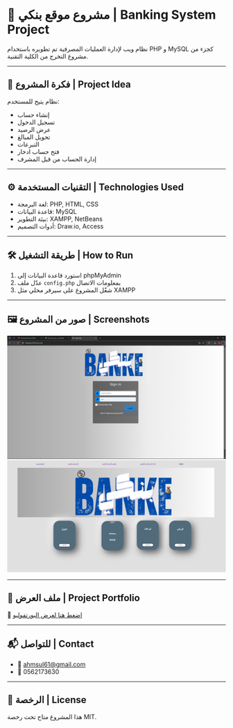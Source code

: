 # 💼 مشروع موقع بنكي | Banking System Project

نظام ويب لإدارة العمليات المصرفية تم تطويره باستخدام PHP و MySQL كجزء من مشروع التخرج من الكلية التقنية.

---

## 📌 فكرة المشروع | Project Idea

نظام يتيح للمستخدم:
- إنشاء حساب
- تسجيل الدخول
- عرض الرصيد
- تحويل المبالغ
- التبرعات
- فتح حساب ادخار
- إدارة الحساب من قبل المشرف

---

## ⚙️ التقنيات المستخدمة | Technologies Used

- لغة البرمجة: PHP, HTML, CSS
- قاعدة البيانات: MySQL
- بيئة التطوير: XAMPP, NetBeans
- أدوات التصميم: Draw.io, Access

---

## 🛠️ طريقة التشغيل | How to Run

1. استورد قاعدة البيانات إلى phpMyAdmin
2. عدّل ملف `config.php` بمعلومات الاتصال
3. شغّل المشروع على سيرفر محلي مثل XAMPP

---

## 🖼️ صور من المشروع | Screenshots

> 

![Login Page](images/login_page.png)  
![Main Page](images/main_page.png)

---

## 📄 ملف العرض | Project Portfolio

📎 [اضغط هنا لعرض البورتفوليو](Portfolio.pdf)

---

## 📬 للتواصل | Contact

- 📧 ahmsul61@gmail.com  
- 📱 0562173630

---

## 📝 الرخصة | License

هذا المشروع متاح تحت رخصة MIT.

